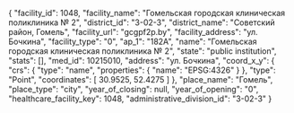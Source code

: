 {
    "facility_id": 1048,
    "facility_name": "Гомельская городская клиническая поликлиника № 2",
    "district_id": "3-02-3",
    "district_name": "Советский район, Гомель",
    "facility_url": "gcgpf2p.by",
    "facility_address": "ул. Бочкина",
    "facility_type": "0",
    "ap_1": "182А",
    "name": "Гомельская городская клиническая поликлиника № 2",
    "state": "public institution",
    "stats": [],
    "med_id": 10215010,
    "address": "ул. Бочкина",
    "coord_x_y": {
        "crs": {
            "type": "name",
            "properties": {
                "name": "EPSG:4326"
            }
        },
        "type": "Point",
        "coordinates": [
            30.9525,
            52.4275
        ]
    },
    "place_name": "Гомель",
    "place_type": "city",
    "year_of_closing": null,
    "year_of_opening": "0",
    "healthcare_facility_key": 1048,
    "administrative_division_id": "3-02-3"
}